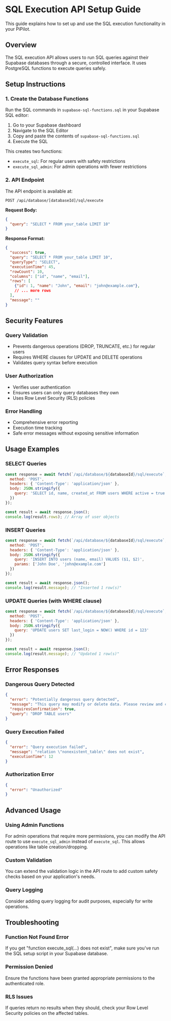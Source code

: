 # SQL Execution API Setup Guide

This guide explains how to set up and use the SQL execution functionality in your PiPilot.

## Overview

The SQL execution API allows users to run SQL queries against their Supabase databases through a secure, controlled interface. It uses PostgreSQL functions to execute queries safely.

## Setup Instructions

### 1. Create the Database Functions

Run the SQL commands in `supabase-sql-functions.sql` in your Supabase SQL editor:

1. Go to your Supabase dashboard
2. Navigate to the SQL Editor
3. Copy and paste the contents of `supabase-sql-functions.sql`
4. Execute the SQL

This creates two functions:
- `execute_sql`: For regular users with safety restrictions
- `execute_sql_admin`: For admin operations with fewer restrictions

### 2. API Endpoint

The API endpoint is available at:
```
POST /api/database/[databaseId]/sql/execute
```

**Request Body:**
```json
{
  "query": "SELECT * FROM your_table LIMIT 10"
}
```

**Response Format:**
```json
{
  "success": true,
  "query": "SELECT * FROM your_table LIMIT 10",
  "queryType": "SELECT",
  "executionTime": 45,
  "rowCount": 10,
  "columns": ["id", "name", "email"],
  "rows": [
    {"id": 1, "name": "John", "email": "john@example.com"},
    // ... more rows
  ],
  "message": ""
}
```

## Security Features

### Query Validation
- Prevents dangerous operations (DROP, TRUNCATE, etc.) for regular users
- Requires WHERE clauses for UPDATE and DELETE operations
- Validates query syntax before execution

### User Authorization
- Verifies user authentication
- Ensures users can only query databases they own
- Uses Row Level Security (RLS) policies

### Error Handling
- Comprehensive error reporting
- Execution time tracking
- Safe error messages without exposing sensitive information

## Usage Examples

### SELECT Queries
```javascript
const response = await fetch(`/api/database/${databaseId}/sql/execute`, {
  method: 'POST',
  headers: { 'Content-Type': 'application/json' },
  body: JSON.stringify({
    query: 'SELECT id, name, created_at FROM users WHERE active = true'
  })
});

const result = await response.json();
console.log(result.rows); // Array of user objects
```

### INSERT Queries
```javascript
const response = await fetch(`/api/database/${databaseId}/sql/execute`, {
  method: 'POST',
  headers: { 'Content-Type': 'application/json' },
  body: JSON.stringify({
    query: 'INSERT INTO users (name, email) VALUES ($1, $2)',
    params: ['John Doe', 'john@example.com']
  })
});

const result = await response.json();
console.log(result.message); // "Inserted 1 row(s)"
```

### UPDATE Queries (with WHERE clause)
```javascript
const response = await fetch(`/api/database/${databaseId}/sql/execute`, {
  method: 'POST',
  headers: { 'Content-Type': 'application/json' },
  body: JSON.stringify({
    query: 'UPDATE users SET last_login = NOW() WHERE id = 123'
  })
});

const result = await response.json();
console.log(result.message); // "Updated 1 row(s)"
```

## Error Responses

### Dangerous Query Detected
```json
{
  "error": "Potentially dangerous query detected",
  "message": "This query may modify or delete data. Please review and confirm the operation.",
  "requiresConfirmation": true,
  "query": "DROP TABLE users"
}
```

### Query Execution Failed
```json
{
  "error": "Query execution failed",
  "message": "relation \"nonexistent_table\" does not exist",
  "executionTime": 12
}
```

### Authorization Error
```json
{
  "error": "Unauthorized"
}
```

## Advanced Usage

### Using Admin Functions

For admin operations that require more permissions, you can modify the API route to use `execute_sql_admin` instead of `execute_sql`. This allows operations like table creation/dropping.

### Custom Validation

You can extend the validation logic in the API route to add custom safety checks based on your application's needs.

### Query Logging

Consider adding query logging for audit purposes, especially for write operations.

## Troubleshooting

### Function Not Found Error
If you get "function execute_sql(...) does not exist", make sure you've run the SQL setup script in your Supabase database.

### Permission Denied
Ensure the functions have been granted appropriate permissions to the authenticated role.

### RLS Issues
If queries return no results when they should, check your Row Level Security policies on the affected tables.